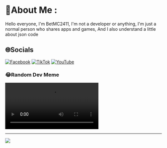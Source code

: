 # 💫About Me :
Hello everyone, I'm BetMC2411, I'm not a developer or anything, I'm just a normal person who shares apps and games, And I also understand a little about json code


## 🌐Socials
[![Facebook](https://img.shields.io/badge/Facebook-%231877F2.svg?logo=Facebook&logoColor=white)](https://facebook.com/duong.truongthanh.3551) [![TikTok](https://img.shields.io/badge/TikTok-%23000000.svg?logo=TikTok&logoColor=white)](https://tiktok.com/@betmc2411) [![YouTube](https://img.shields.io/badge/YouTube-%23FF0000.svg?logo=YouTube&logoColor=white)](https://youtube.com/c/betmc2411)


### 😂Random Dev Meme
![received_849206696740194_1.mp4](https://media.discordapp.net/attachments/1270867625794338897/1295112717165924392/received_849206696740194_1.mp4)


---
[![](https://visitcount.itsvg.in/api?id=BetMC2411&icon=0&color=0)](https://visitcount.itsvg.in)
